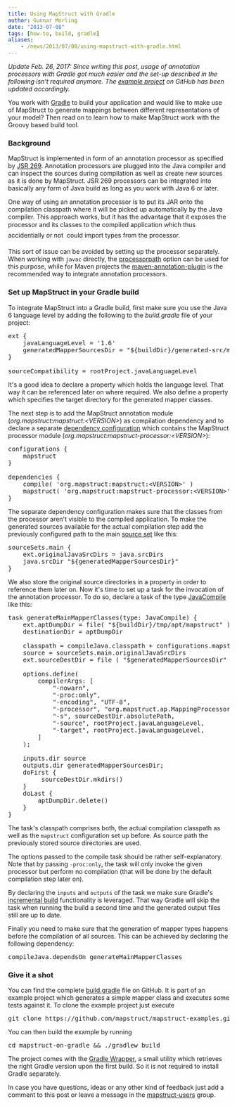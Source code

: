 ```yaml
---
title: Using MapStruct with Gradle
author: Gunnar Morling
date: "2013-07-08"
tags: [how-to, build, gradle]
aliases:
    - /news/2013/07/08/using-mapstruct-with-gradle.html
---
```

_Update Feb. 26, 2017: Since writing this post, usage of annotation processors with Gradle got much easier and the set-up described in the following isn't required anymore._
_The [example project](https://github.com/mapstruct/mapstruct-examples/tree/master/mapstruct-on-gradle) on GitHub has been updated accordingly._

You work with [Gradle](http://www.gradle.org/) to build your application and would like to make use of MapStruct to generate mappings between different representations of your model? Then read on to learn how to make MapStruct work with the Groovy based build tool.

### Background

MapStruct is implemented in form of an annotation processor as specified by [JSR 269](http://jcp.org/en/jsr/detail?id=269). Annotation processors are plugged into the Java compiler and can inspect the sources during compilation as well as create new sources as it is done by MapStruct. JSR 269 processors can be integrated into basically any form of Java build as long as you work with Java 6 or later.

One way of using an annotation processor is to put its JAR onto the compilation classpath where it will be picked up automatically by the Java compiler. This approach works, but it has the advantage that it exposes the processor and its classes to the compiled application which thus &#150; accidentially or not &#150; could import types from the processor.

This sort of issue can be avoided by setting up the processor separately. When working with `javac` directly, the [processorpath](http://docs.oracle.com/javase/7/docs/technotes/tools/solaris/javac.html#options) option can be used for this purpose, while for Maven projects the [maven-annotation-plugin](http://code.google.com/p/maven-annotation-plugin/) is the recommended way to integrate annotation processors.

### Set up MapStruct in your Gradle build

To integrate MapStruct into a Gradle build, first make sure you use the Java 6 language level by adding the following to the _build.gradle_ file of your project:

<pre class="prettyprint linenums">
ext {
    javaLanguageLevel = '1.6'
    generatedMapperSourcesDir = "${buildDir}/generated-src/mapstruct/main"
}

sourceCompatibility = rootProject.javaLanguageLevel
</pre>

It's a good idea to declare a property which holds the language level. That way it can be referenced later on where required. We also define a property which specifies the target directory for the generated mapper classes.

The next step is to add the MapStruct annotation module (<em>org.mapstruct:mapstruct:&lt;VERSION&gt;</em>) as compilation dependency and to declare a separate [dependency configuration](http://www.gradle.org/docs/current/userguide/dependency_management.html#sub:configurations) which contains the MapStruct processor module (<em>org.mapstruct:mapstruct-processor:&lt;VERSION&gt;</em>):

<pre class="prettyprint linenums">
configurations {
    mapstruct
}

dependencies {
    compile( 'org.mapstruct:mapstruct:&lt;VERSION&gt;' )
    mapstruct( 'org.mapstruct:mapstruct-processor:&lt;VERSION&gt;' )
}
</pre>

The separate dependency configuration makes sure that the classes from the processor aren't visible to the compiled application. To make the generated sources available for the actual compilation step add the previously configured path to the main [source set](http://www.gradle.org/docs/current/userguide/java_plugin.html#N11D51) like this:

<pre class="prettyprint linenums">
sourceSets.main {
    ext.originalJavaSrcDirs = java.srcDirs
    java.srcDir "${generatedMapperSourcesDir}"
}
</pre>

We also store the original source directories in a property in order to reference them later on. Now it's time to set up a task for the invocation of the annotation processor. To do so, declare a task of the type [JavaCompile](http://www.gradle.org/docs/current/dsl/org.gradle.api.tasks.compile.JavaCompile.html) like this:

<pre class="prettyprint linenums">
task generateMainMapperClasses(type: JavaCompile) {
    ext.aptDumpDir = file( "${buildDir}/tmp/apt/mapstruct" )
    destinationDir = aptDumpDir

    classpath = compileJava.classpath + configurations.mapstruct
    source = sourceSets.main.originalJavaSrcDirs
    ext.sourceDestDir = file ( "$generatedMapperSourcesDir" )

    options.define(
        compilerArgs: [
            "-nowarn",
            "-proc:only",
            "-encoding", "UTF-8",
            "-processor", "org.mapstruct.ap.MappingProcessor",
            "-s", sourceDestDir.absolutePath,
            "-source", rootProject.javaLanguageLevel,
            "-target", rootProject.javaLanguageLevel,
        ]
    );

    inputs.dir source
    outputs.dir generatedMapperSourcesDir;
    doFirst {
         sourceDestDir.mkdirs()
    }
    doLast {
        aptDumpDir.delete()
    }
}
</pre>

The task's classpath comprises both, the actual compilation classpath as well as the `mapstruct` configuration set up before. As source path the previously stored source directories are used.

The options passed to the compile task should be rather self-explanatory. Note that by passing `-proc:only`, the task will only invoke the given processor but perform no compilation (that will be done by the default compilation step later on).

By declaring the `inputs` and `outputs` of the task we make sure Gradle's [incremental build](http://www.gradle.org/docs/current/userguide/more_about_tasks.html#sec:up_to_date_checks) functionality is leveraged. That way Gradle will skip the task when running the build a second time and the generated output files still are up to date.

Finally you need to make sure that the generation of mapper types happens before the compilation of all sources. This can be achieved by declaring the following dependency:

<pre class="prettyprint linenums">
compileJava.dependsOn generateMainMapperClasses
</pre>

### Give it a shot

You can find the complete [build.gradle](https://github.com/mapstruct/mapstruct-examples/blob/master/mapstruct-on-gradle/build.gradle) file on GitHub. It is part of an example project which generates a simple mapper class and executes some tests against it. To clone the example project just execute

<pre class="prettyprint lang-sh linenums">
git clone https://github.com/mapstruct/mapstruct-examples.git
</pre>

You can then build the example by running

<pre class="prettyprint lang-sh linenums">
cd mapstruct-on-gradle &amp;&amp; ./gradlew build
</pre>

The project comes with the [Gradle Wrapper](http://www.gradle.org/docs/current/userguide/userguide_single.html#gradle_wrapper), a small utility which retrieves the right Gradle version upon the first build. So it is not required to install Gradle separately.

In case you have questions, ideas or any other kind of feedback just add a comment to this post or leave a message in the [mapstruct-users](https://groups.google.com/forum/?fromgroups#!forum/mapstruct-users) group.

